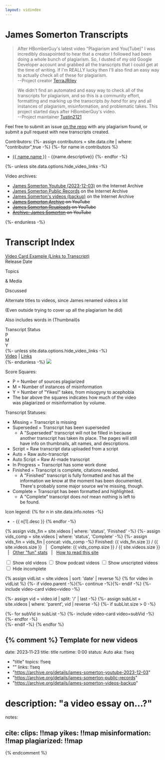 ```yaml
---
layout: vidindex
---
```

# James Somerton Transcripts

> After HBomberGuy's latest video "Plagiarism and You(Tube)" I was incredibly dissapointed to hear that a creator I followed had been doing a whole bunch of plagiarism.  So, I dusted of my old Google Developer account and grabbed all the transcripts that I could get at the time of writing.  If I'm REALLY lucky then I'll also find an easy way to actually check all of these for plagiarism.  
> <span class="signature">--Project creator [TerraJRiley](https://github.com/TerraJRiley/James_Somerton_Transcripts)</span>

> We didn't find an automated and easy way to check all of the transcripts for plagiarism, and so this is a community effort, formatting and marking up the transcripts *by hand* for any and all instances of plagiarism, misinformation, and problematic takes. This project started days after HBomberGuy's video.  
> <span class="signature">--Project maintainer [Tustin2121](https://github.com/tustin2121/)</span>


Feel free to submit an issue [on the repo](https://github.com/tustin2121/James_Somerton_Transcripts) with any plagiarism found, or submit a pull request with new transcripts created.

<div class="instructions">
<div>

Contributors:
{%- assign contributors = site.data.cite | where: "contributor",true -%}
{%- for name in contributors %}
- [{{ name.name }}]({{name.link}}) - {{name.descriptive}}
{%- endfor -%}

</div>{%- unless site.data.options.hide_video_links -%}<div>

Video archives:
- [James Somerton Youtube (2023-12-03)](https://archive.org/details/james-somerton-youtube-2023-12-03) on the Internet Archive
- [James Somerton Public Records](https://archive.org/details/james-somerton-public-records) on the Internet Archive
- [James Somerton's videos (backup)](https://archive.org/details/james-somerton-videos-backup) on the Internet Archive
- ~~[James Somerton Archive](https://www.youtube.com/@JamesSomertonArchive/videos) on YouTube~~
- ~~[James Somerton Reuploads](https://youtube.com/@jamessomertonreuploads/videos) on YouTube~~
- ~~[Archive: James Somerton](https://youtube.com/@ArchiveJamesSomerton/videos) on YouTube~~ 

</div>{%- endunless -%}
</div>

<div class="total-score">
  <span class="plagiarized" style="width:{{ site.data.stats._global.vol.p }}%" title="{{ site.data.stats._global.vol.p }}% of James's video output was plagiarized"></span>
  <span class="misinfo" style="width:{{ site.data.stats._global.vol.m }}%" title="{{ site.data.stats._global.vol.m }}% of James's video output was misinformation"></span>
  <span class="yikes" style="width:{{ site.data.stats._global.vol.y }}%" title="{{ site.data.stats._global.vol.y }}% of James's video output was problematic takes"></span>
</div>

# Transcript Index

<div>
  <div class="video-card">
    <div class="title"><a href>Video Card Example (Links to Transcript)</a></div>
    <div class="date">Release Date</div>
    <div class="topics"><p>Topics</p><p>&amp; Media</p><p>Discussed</p></div>
    <div class="aka">
      <p>Alternate titles to videos, since James renamed videos a lot</p>
      <p>(Even outside trying to cover up all the plagiarism he did)</p>
      <p>Also includes words in (Thumbnail)s</p>
    </div>
    <div class="status">Transcript Status</div>
    <div class="score">
      <div class="plagiarized">P</div>
      <div class="misinfo">M</div>
      <div class="yikes">Y</div>
      <div class="bar">
        <span class="plagiarized" style="width:31%"></span>
        <span class="misinfo" style="width:20%"></span>
      </div>
    </div>
    {%- unless site.data.options.hide_video_links -%}
      <div class="vidlinks"><a href>Video</a> | <a href>Links</a></div>
    {%- endunless -%}
    <img class="thumbnail" src="{{ "/media/thumbs/4Nx1aD9Khg0.jpg" | relative_url }}" />
  </div>
</div>

<div class="instructions">
<div>

Score Squares:
- <span style="background-color: var(--video-box-stolen-bg); color: var(--video-box-stolen-text)">P = Number of sources plagiarized</span>
- <span style="background-color: var(--video-box-fabricated-bg); color: var(--video-box-fabricated-text)">M = Number of instances of misinformation</span>
- <span style="background-color: var(--video-box-yikes-bg); color: var(--video-box-yikes-text)">Y = Number of "Yikes!" takes, from misogyny to acephobia</span>
- The bar above the squares indicates how much of the video<br/>was plagiarized or misinformation by volume.

Transcript Statuses: 
- <span class="status alert">Missing</span> = Transcript is missing
- <span class="status alert">Superseded</span> = Transcript has been superseded
  - A "Superseded" transcript will not be filled in because  
  another transcript has taken its place. The pages will still  
  have info on thumbnails, alt names, and descriptions.
- <span class="status">Script</span> = Raw transcript data uploaded from a script
- <span class="status">Auto</span> = Raw auto-transcript
- <span class="status">Auto Script</span> = Raw AI-made transcript
- <span class="status ready">In Progress</span> = Transcript has some work done
- <span class="status complete">Finished</span> = Transcript is complete, citations needed.
  - A "Finished" transcript is fully formatted and has all the  
  information we know at the moment has been documented.  
  There's probably some major source we're missing, though.
- <span class="status complete">Complete</span> = Transcript has been formatted and highlighted.
  - A "Complete" transcript does *not* mean nothing is left to  
  be found.

</div>
<div>

Icon legend:
{% for n in site.data.info.notes -%}
- <i class="{{ n[1].icon }}"></i> - {{ n[1].desc }}
{% endfor -%}

</div>
</div>

{%  assign vids_fin = site.videos | where: 'status', 'Finished' -%}
{%- assign vids_comp = site.videos | where: 'status', 'Complete' -%}
{%- assign vids_fin = vids_fin | concat: vids_comp -%}
Finished: {{ vids_fin.size }} / {{ site.videos.size }} &nbsp; | &nbsp;  Complete: {{ vids_comp.size }} / {{ site.videos.size }} &nbsp; | &nbsp; [Other "fun" stats](extras/stats.md) &nbsp; | &nbsp; [How to read this site](instructions.md)

<div class="instructions">
  <label><input type="checkbox" id="view-old" /> Show old videos</label>
  <label><input type="checkbox" id="view-pod" /> Show podcast videos</label>
  <label><input type="checkbox" id="view-umm" /> Show unscripted videos</label>
  <label style="display:none;"><input type="checkbox" id="view-new" /> Show new videos</label>
  <label><input type="checkbox" id="view-done" /> Hide incomplete</label>
</div>
<div class="video-list">

{% assign vidList = site.videos | sort: 'date' | reverse %}
{% for video in vidList %}
  {%- if video.parent -%}{%- continue -%}{%- endif -%}
  {%- include video-card video=video -%}
  
  {%- assign vid = video.id | split: '/' | last -%}
  {%- assign subList = site.videos | where: 'parent', vid | reverse -%}
  {%- if subList.size > 0 -%} 
    <div class="video-list {%- include video-filter video=video -%}">
      {%- for subVid in subList -%} 
        {%- include video-card video=subVid -%}
      {%- endfor -%}
    </div>
  {%- endif -%}
{% endfor %}

</div>

{% comment %}
Template for new videos
---
date: 2023‑11‑23
title: title
runtime: 0:00
status: Auto
aka: !!seq
  - "title"
topics: !!seq
  - "<media>"
links: !!seq
  - "https://archive.org/details/james-somerton-youtube-2023-12-03"
  - "https://archive.org/details/james-somerton-public-records"
  - "https://archive.org/details/james-somerton-videos-backup"
# description: "a video essay on...?"
notes:

cite:
  clips: !!map
  yikes: !!map
  misinformation: !!map
  plagiarized: !!map
---
{% endcomment %}
